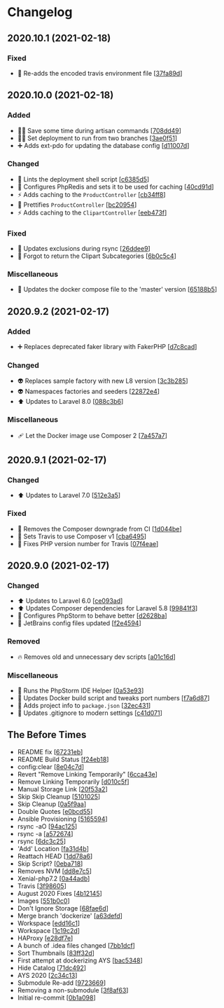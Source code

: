 # Changelog

<a name="2020.10.1"></a>
## 2020.10.1 (2021-02-18)

### Fixed

- 💚 Re-adds the encoded travis environment file [[37fa89d](https://github.com/skyunlimitedinc/ays/commit/37fa89d92251e7d31a5cc09c910bb244bdd82988)]


<a name="2020.10.0"></a>
## 2020.10.0 (2021-02-18)

### Added

- 👷‍♂️ Save some time during artisan commands [[708dd49](https://github.com/skyunlimitedinc/ays/commit/708dd49109d923f33735b2e58b6e19207b5c51af)]
- 👷‍♂️ Set deployment to run from two branches [[3ae0f51](https://github.com/skyunlimitedinc/ays/commit/3ae0f511f6bbd26110b4c76411240bfb5eab82b9)]
- ➕ Adds ext-pdo for updating the database config [[d11007d](https://github.com/skyunlimitedinc/ays/commit/d11007da7b240abb29a5085b40fc27da68e4a595)]

### Changed

- 🚨 Lints the deployment shell script [[c6385d5](https://github.com/skyunlimitedinc/ays/commit/c6385d51d30d20dff05b7c1870a1b967256a00d9)]
- 🔧 Configures PhpRedis and sets it to be used for caching [[40cd91d](https://github.com/skyunlimitedinc/ays/commit/40cd91d8f7adbf98856c54b09ed0fb623368fe82)]
- ⚡ Adds caching to the `ProductController` [[cb34ff8](https://github.com/skyunlimitedinc/ays/commit/cb34ff88942309441e3f599dff17a55ca5ca7100)]
- 🎨 Prettifies `ProductController` [[bc20954](https://github.com/skyunlimitedinc/ays/commit/bc209545ec323b177434735e71ec50890f47ba0a)]
- ⚡ Adds caching to the `ClipartController` [[eeb473f](https://github.com/skyunlimitedinc/ays/commit/eeb473f77a7145e7a61ba5675fff6b55b56e955a)]

### Fixed

- 💚 Updates exclusions during rsync [[26ddee9](https://github.com/skyunlimitedinc/ays/commit/26ddee9af368fcc27535aea670b5455100549056)]
- 🐛 Forgot to return the Clipart Subcategories [[6b0c5c4](https://github.com/skyunlimitedinc/ays/commit/6b0c5c4a9bedc6fc6fc1597fc49d85b544682a00)]

### Miscellaneous

- 🔨 Updates the docker compose file to the 'master' version [[65188b5](https://github.com/skyunlimitedinc/ays/commit/65188b5a7f67363e3074138dbb2357c0d3c1f35c)]


<a name="2020.9.2"></a>
## 2020.9.2 (2021-02-17)

### Added

- ➕ Replaces deprecated faker library with FakerPHP [[d7c8cad](https://github.com/skyunlimitedinc/ays/commit/d7c8cad8bc55f53b659c17855062a435e81f08cd)]

### Changed

- 👽 Replaces sample factory with new L8 version [[3c3b285](https://github.com/skyunlimitedinc/ays/commit/3c3b285403cfcdb751bb69cbd5fb5fb804a00888)]
- 👽 Namespaces factories and seeders [[22872e4](https://github.com/skyunlimitedinc/ays/commit/22872e4d7a63898852d327bf782da5c20f23ed7d)]
- ⬆️ Updates to Laravel 8.0 [[088c3b6](https://github.com/skyunlimitedinc/ays/commit/088c3b6e9216c9f973364d480086ae1aec7ab3ba)]

### Miscellaneous

- 🩹 Let the Docker image use Composer 2 [[7a457a7](https://github.com/skyunlimitedinc/ays/commit/7a457a773dfd1dcce5cb9b97d5e48ee6b884ad84)]


<a name="2020.9.1"></a>
## 2020.9.1 (2021-02-17)

### Changed

- ⬆️ Updates to Laravel 7.0 [[512e3a5](https://github.com/skyunlimitedinc/ays/commit/512e3a57bc73a06bd72638b265beac6627df7879)]

### Fixed

- 💚 Removes the Composer downgrade from CI [[1d044be](https://github.com/skyunlimitedinc/ays/commit/1d044becd06f1ab115a62dd0d254e301c362be5b)]
- 💚 Sets Travis to use Composer v1 [[cba6495](https://github.com/skyunlimitedinc/ays/commit/cba649573a747276a06d1000b735a54ff929997b)]
- 💚 Fixes PHP version number for Travis [[07f4eae](https://github.com/skyunlimitedinc/ays/commit/07f4eaeba3aadc3fc159dc91475874993c3f72a4)]


<a name="2020.9.0"></a>
## 2020.9.0 (2021-02-17)

### Changed

- ⬆️ Updates to Laravel 6.0 [[ce093ad](https://github.com/skyunlimitedinc/ays/commit/ce093addf298ecc27f0ab488df485d894a12afd2)]
- ⬆️ Updates Composer dependencies for Laravel 5.8 [[99841f3](https://github.com/skyunlimitedinc/ays/commit/99841f315e3bf6a7daf5dc87f06c21f5c6be61b0)]
- 🔧 Configures PhpStorm to behave better [[d2628ba](https://github.com/skyunlimitedinc/ays/commit/d2628bac402f65fd6bb96ee07e229db0f719a080)]
- 🔧 JetBrains config files updated [[f2e4594](https://github.com/skyunlimitedinc/ays/commit/f2e459498565570a0f166e024a93a71fa9595d21)]

### Removed

- 🔥 Removes old and unnecessary dev scripts [[a01c16d](https://github.com/skyunlimitedinc/ays/commit/a01c16da2106403cce45cef55c8f66fa698376b5)]

### Miscellaneous

- 🔨 Runs the PhpStorm IDE Helper [[0a53e93](https://github.com/skyunlimitedinc/ays/commit/0a53e9381458fb2826139205eb2c788f90e1a74a)]
- 🔨 Updates Docker build script and tweaks port numbers [[f7a6d87](https://github.com/skyunlimitedinc/ays/commit/f7a6d87e87ed56b5c6095a30337c442a24c56e45)]
- 🔨 Adds project info to `package.json` [[32ec431](https://github.com/skyunlimitedinc/ays/commit/32ec431a11dbc29073f0cda3177d46aa6937fce0)]
- 🙈 Updates .gitignore to modern settings [[c41d071](https://github.com/skyunlimitedinc/ays/commit/c41d0715539c0f910b6ee5d2ce164a7d08edb46b)]

<a name="The Before Times"></a>
## The Before Times

-  README fix [[67231eb](https://github.com/skyunlimitedinc/ays/commit/67231eb8fd0b1cf5492b5b468b4b495059160ca4)]
-  README Build Status [[f24eb18](https://github.com/skyunlimitedinc/ays/commit/f24eb18df71d03e6b4a463134a7d19a04799daec)]
-  config:clear [[8e04c7d](https://github.com/skyunlimitedinc/ays/commit/8e04c7d50a3948f41594db3adbe0638a05fcd87f)]
-  Revert "Remove Linking Temporarily" [[6cca43e](https://github.com/skyunlimitedinc/ays/commit/6cca43e6c6931d4a6397ac01a32c5c8cdfd69b33)]
-  Remove Linking Temporarily [[d010c5f](https://github.com/skyunlimitedinc/ays/commit/d010c5fc76886765fbed391a2321df944c1aed7f)]
-  Manual Storage Link [[20f53a2](https://github.com/skyunlimitedinc/ays/commit/20f53a2c9774ec9ff93f3a650619592793026d3d)]
-  Skip Skip Cleanup [[5101025](https://github.com/skyunlimitedinc/ays/commit/5101025b317343fa64a40877fd4552ee6fb5a8ac)]
-  Skip Cleanup [[0a5f9aa](https://github.com/skyunlimitedinc/ays/commit/0a5f9aa4a2477f9c8857d9bf5f4173e0c0ced720)]
-  Double Quotes [[e0bcd55](https://github.com/skyunlimitedinc/ays/commit/e0bcd55b9c062fc9d3e1b4e1fb2440c45a47571b)]
-  Ansible Provisioning [[5165594](https://github.com/skyunlimitedinc/ays/commit/5165594a7cabe15ce77242096e2f28ba95b6e1f0)]
-  rsync -aO [[94ac125](https://github.com/skyunlimitedinc/ays/commit/94ac12581f5d03e4a3adb482c8a32c165bd021c4)]
-  rsync -a [[a572674](https://github.com/skyunlimitedinc/ays/commit/a57267430ce642b40b81ce77461163ff09b2f336)]
-  rsync [[6dc3c25](https://github.com/skyunlimitedinc/ays/commit/6dc3c25a796ff1a52d23e7a8cb1824461932a4dd)]
-  'Add' Location [[fa31d4b](https://github.com/skyunlimitedinc/ays/commit/fa31d4b14b28f078c555ffc95c866f8196c0a0b2)]
-  Reattach HEAD [[1dd78a6](https://github.com/skyunlimitedinc/ays/commit/1dd78a6fba18bf11658cf4970c390ae32db971ab)]
-  Skip Script? [[0eba718](https://github.com/skyunlimitedinc/ays/commit/0eba718eafd65d2a1016c3cd9c87fe2f6410548b)]
-  Removes NVM [[dd8e7c5](https://github.com/skyunlimitedinc/ays/commit/dd8e7c5ae70d67547c139c0c2eebdd767c05447e)]
-  Xenial-php7.2 [[0a44adb](https://github.com/skyunlimitedinc/ays/commit/0a44adb233c94c12c5b2d12e98ba501b053ee659)]
-  Travis [[3f98605](https://github.com/skyunlimitedinc/ays/commit/3f98605dce5db9d790bcd8987ff96d389fa6cb50)]
-  August 2020 Fixes [[4b12145](https://github.com/skyunlimitedinc/ays/commit/4b121452b264568eac05aa00bcc9503ac05f5d9a)]
-  Images [[551b0c0](https://github.com/skyunlimitedinc/ays/commit/551b0c00b7663b4b922ae177b1abfc7b64f4eb95)]
-  Don't Ignore Storage [[68fae6d](https://github.com/skyunlimitedinc/ays/commit/68fae6d563e6b655e475e04c8217e1ab2e6c2e2d)]
-  Merge branch 'dockerize' [[a63defd](https://github.com/skyunlimitedinc/ays/commit/a63defdf2c3692efda8ad138f5354b5f3468d805)]
-  Workspace [[edd16c1](https://github.com/skyunlimitedinc/ays/commit/edd16c1d27c90954bd2ad7d720cccc4c0b0388ad)]
-  Workspace [[1c19c2d](https://github.com/skyunlimitedinc/ays/commit/1c19c2dec92ce6b6acef92693ca808ae8a9db050)]
-  HAProxy [[e28df7e](https://github.com/skyunlimitedinc/ays/commit/e28df7ee79d2e562aed287245cc55f026d9f62a6)]
-  A bunch of .idea files changed [[7bb1dcf](https://github.com/skyunlimitedinc/ays/commit/7bb1dcf708110696d852f083031e511418a6d4a0)]
-  Sort Thumbnails [[83ff32d](https://github.com/skyunlimitedinc/ays/commit/83ff32d9072ca446870d7eb572d2d295fcccf55e)]
-  First attempt at dockerizing AYS [[bac5348](https://github.com/skyunlimitedinc/ays/commit/bac534822bbd9ed8129b33f143d69ae98a98677a)]
-  Hide Catalog [[71dc492](https://github.com/skyunlimitedinc/ays/commit/71dc492435c50b4de3f69fd95146180d4737e21b)]
-  AYS 2020 [[2c34c13](https://github.com/skyunlimitedinc/ays/commit/2c34c13346410a123c1bf760e963eaf64f630c24)]
-  Submodule Re-add [[9723669](https://github.com/skyunlimitedinc/ays/commit/9723669a2eb04f221dbf0aeafc1f29f4d198ed67)]
-  Removing a non-submodule [[3f8af63](https://github.com/skyunlimitedinc/ays/commit/3f8af63fb7a65459d0f13b51fdff4a3308d1c00a)]
-  Initial re-commit [[0b1a098](https://github.com/skyunlimitedinc/ays/commit/0b1a0980b3f624b224b62a074f66f3896d3b21f6)]


